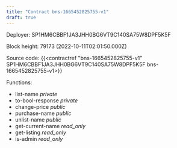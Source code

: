 ```yaml
---
title: "Contract bns-1665452825755-v1"
draft: true
---
```

Deployer: SP1HM6CBBF1JA3JHH0BG6VT9C140SA75W8DPF5K5F


 



Block height: 79173 (2022-10-11T02:01:50.000Z)

Source code: {{<contractref "bns-1665452825755-v1" SP1HM6CBBF1JA3JHH0BG6VT9C140SA75W8DPF5K5F bns-1665452825755-v1>}}

Functions:

* list-name _private_
* to-bool-response _private_
* change-price _public_
* purchase-name _public_
* unlist-name _public_
* get-current-name _read_only_
* get-listing _read_only_
* is-admin _read_only_
